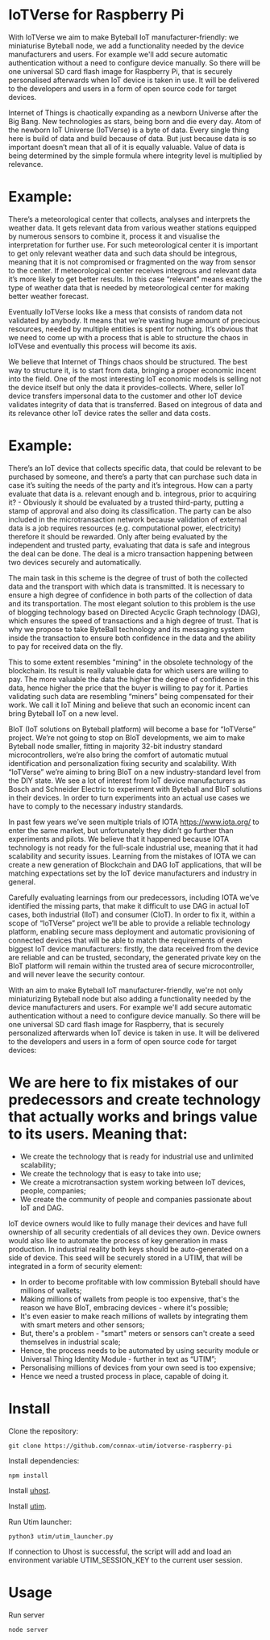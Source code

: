 # IoTVerse for Raspberry Pi
With IoTVerse we aim to make Byteball IoT manufacturer-friendly: we miniaturise Byteball node, we add a functionality needed by the device manufacturers and users. For example we'll add secure automatic authentication without a need to configure device manually. So there will be one universal SD card flash image for Raspberry Pi, that is securely personalised afterwards when IoT device is taken in use. It will be delivered to the developers and users in a form of open source code for target devices.

Internet of Things is chaotically expanding as a newborn Universe after the Big Bang. New technologies as stars, being born and die every day. Atom of the newborn IoT Universe (IoTVerse) is a byte of data. Every single thing here is build of data and build because of data. But just because data is so important doesn’t mean that all of it is equally valuable. Value of data is being determined by the simple formula where integrity level is multiplied by relevance.
# Example: 
There’s a meteorological center that collects, analyses and interprets the weather data. It gets relevant data from various weather stations equipped by numerous sensors to combine it, process it and visualise the interpretation for further use. For such meteorological center it is important to get only relevant weather data and such data should be integrous, meaning that it is not compromised or fragmented on the way from sensor to the center. If meteorological center receives integrous and relevant data it’s more likely to get better results. In this case “relevant” means exactly the type of weather data that is needed by meteorological center for making better weather forecast. 

Eventually IoTVerse looks like a mess that consists of random data not validated by anybody. It means that we’re wasting huge amount of precious resources, needed by multiple entities is spent for nothing. It’s obvious that we need to come up with a process that is able to structure the chaos in IoTVese and eventually this process will become its axis.

We believe that Internet of Things chaos should be structured. The best way to structure it, is to start from data, bringing a proper economic incent into the field. One of the most interesting IoT economic models is selling not the device itself but only the data it provides-collects. Where, seller IoT device transfers impersonal data to the customer and other IoT device validates integrity of data that is transferred. Based on integrous of data and its relevance other IoT device rates the seller and data costs.
# Example: 
There’s an IoT device that collects specific data, that could be relevant to be purchased by someone, and there’s a party that can purchase such data in case it’s suiting the needs of the party and it’s integrous. How can a party evaluate that data is a. relevant enough and b. integrous, prior to acquiring it? - Obviously it should be evaluated by a trusted third-party, putting a stamp of approval and also doing its classification. The party can be also included in the microtransaction network because validation of external data is a job requires resources (e.g. computational power, electricity) therefore it should be rewarded. Only after being evaluated by the independent and trusted party, evaluating that data is safe and integrous the deal can be done. The deal is a micro transaction happening between two devices securely and  automatically.

The main task in this scheme is the degree of trust of both the collected data and the transport with which data is transmitted. It is necessary to ensure a high degree of confidence in both parts of the collection of data and its transportation. The most elegant solution to this problem is the use of blogging technology based on Directed Acyclic Graph technology (DAG), which ensures the speed of transactions and a high degree of trust. That is why we propose to take ByteBall technology and its messaging system inside the transaction to ensure both confidence in the data and the ability to pay for received data on the fly.

This to some extent resembles "mining" in the obsolete technology of the blockchain. Its result is really valuable data for which users are willing to pay. The more valuable the data the higher the degree of confidence in this data, hence higher the price that the buyer is willing to pay for it. Parties validating such data are resembling “miners” being compensated for their work. We call it IoT Mining and believe that such an economic incent can bring Byteball IoT on a new level.

BIoT (IoT solutions on Byteball platform) will become a base for “IoTVerse” project. We’re not going to stop on BIoT developments, we aim to make Byteball node smaller, fitting in majority 32-bit industry standard microcontrollers, we’re also bring the comfort of automatic mutual identification and personalization fixing security and scalability. With “IoTVerse” we’re aiming to bring BIoT on a new industry-standard level from the DIY state. We see a lot of interest from IoT device manufacturers as Bosch and Schneider Electric to experiment with Byteball and BIoT solutions in their devices. In order to turn experiments into an actual use cases we have to comply to the necessary industry standards.

In past few years we’ve seen multiple trials of IOTA https://www.iota.org/ to enter the same market, but unfortunately they didn’t go further than experiments and pilots. We believe that it happened because IOTA technology is not ready for the full-scale industrial use, meaning that it had scalability and security issues. Learning from the mistakes of IOTA we can create a new generation of Blockchain and DAG IoT applications, that will be matching expectations set by the IoT device manufacturers and industry in general.

Carefully evaluating learnings from our predecessors, including IOTA we’ve identified the missing parts, that make it difficult to use DAG in actual IoT cases, both industrial (IIoT) and consumer (CIoT).  In order to fix it, within a scope of “IoTVerse” project we’ll be able to provide a reliable technology platform, enabling secure mass deployment and automatic provisioning of connected devices that will be able to match the requirements of even biggest IoT device manufacturers: firstly, the data received from the device are reliable and can be trusted, secondary, the generated private key on the BIoT platform will remain within the trusted area of secure microcontroller, and will never leave the security contour.

With an aim to make Byteball IoT manufacturer-friendly, we're not only miniaturizing Byteball node but also adding a functionality needed by the device manufacturers and users. For example we'll add secure automatic authentication without a need to configure device manually. So there will be one universal SD card flash image for Raspberry, that is securely personalized afterwards when IoT device is taken in use. It will be delivered to the developers and users in a form of open source code for target devices:

# We are here to fix mistakes of our predecessors and create technology that actually works and brings value to its users. Meaning that:

- We create the technology that is ready for industrial use and unlimited scalability; 
- We create the technology that is easy to take into use; 
- We create a microtransaction system working between IoT devices, people, companies; 
- We create the community of people and companies passionate about IoT and DAG.

IoT device owners would like to fully manage their devices and have full ownership of all security credentials of all devices they own. Device owners would also like to automate the process of key generation in mass production. In industrial reality both keys should be auto-generated on a side of device. This seed will be securely stored in a UTIM, that will be integrated in a form of security element: 

- In order to become profitable with low commission Byteball should have millions of wallets; 
- Making millions of wallets from people is too expensive, that's the reason we have BIoT, embracing devices - where it's possible;
- It's even easier to make reach millions of wallets by integrating them with smart meters and other sensors; 
- But, there's a problem - "smart" meters or sensors can't create a seed themselves in industrial scale; 
- Hence, the process needs to be automated by using security module or Universal Thing Identity Module - further in text as “UTIM”; 
- Personalising millions of devices from your own seed is too expensive; 
- Hence we need a trusted process in place, capable of doing it.

# Install

Clone the repository:

```
git clone https://github.com/connax-utim/iotverse-raspberry-pi
```

Install dependencies:

```
npm install
```

Install [uhost](https://utim.readthedocs.io/en/latest/user/uhost_installation.html).

Install [utim](https://utim.readthedocs.io/en/latest/user/utim_installation.html).

Run Utim launcher:

```
python3 utim/utim_launcher.py
```

If connection to Uhost is successful, the script will add and load an environment
variable UTIM_SESSION_KEY to the current user session.

# Usage

Run server

```
node server
```
